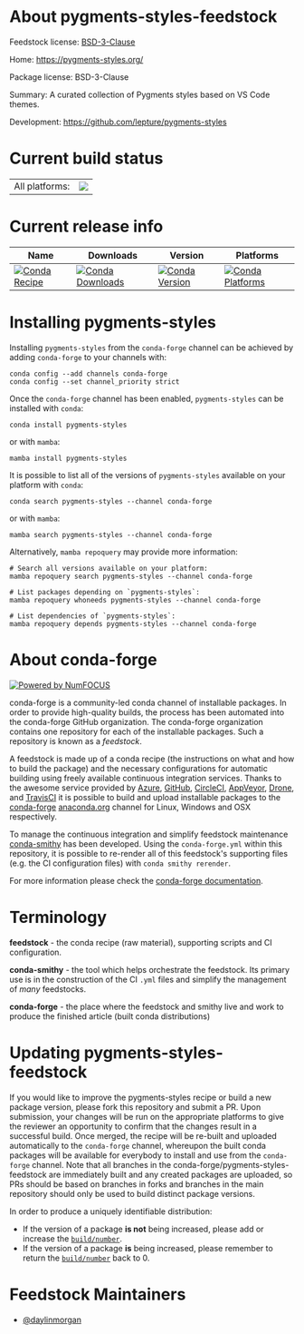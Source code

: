 About pygments-styles-feedstock
===============================

Feedstock license: [BSD-3-Clause](https://github.com/conda-forge/pygments-styles-feedstock/blob/main/LICENSE.txt)

Home: https://pygments-styles.org/

Package license: BSD-3-Clause

Summary: A curated collection of Pygments styles based on VS Code themes.

Development: https://github.com/lepture/pygments-styles

Current build status
====================


<table><tr><td>All platforms:</td>
    <td>
      <a href="https://dev.azure.com/conda-forge/feedstock-builds/_build/latest?definitionId=26594&branchName=main">
        <img src="https://dev.azure.com/conda-forge/feedstock-builds/_apis/build/status/pygments-styles-feedstock?branchName=main">
      </a>
    </td>
  </tr>
</table>

Current release info
====================

| Name | Downloads | Version | Platforms |
| --- | --- | --- | --- |
| [![Conda Recipe](https://img.shields.io/badge/recipe-pygments--styles-green.svg)](https://anaconda.org/conda-forge/pygments-styles) | [![Conda Downloads](https://img.shields.io/conda/dn/conda-forge/pygments-styles.svg)](https://anaconda.org/conda-forge/pygments-styles) | [![Conda Version](https://img.shields.io/conda/vn/conda-forge/pygments-styles.svg)](https://anaconda.org/conda-forge/pygments-styles) | [![Conda Platforms](https://img.shields.io/conda/pn/conda-forge/pygments-styles.svg)](https://anaconda.org/conda-forge/pygments-styles) |

Installing pygments-styles
==========================

Installing `pygments-styles` from the `conda-forge` channel can be achieved by adding `conda-forge` to your channels with:

```
conda config --add channels conda-forge
conda config --set channel_priority strict
```

Once the `conda-forge` channel has been enabled, `pygments-styles` can be installed with `conda`:

```
conda install pygments-styles
```

or with `mamba`:

```
mamba install pygments-styles
```

It is possible to list all of the versions of `pygments-styles` available on your platform with `conda`:

```
conda search pygments-styles --channel conda-forge
```

or with `mamba`:

```
mamba search pygments-styles --channel conda-forge
```

Alternatively, `mamba repoquery` may provide more information:

```
# Search all versions available on your platform:
mamba repoquery search pygments-styles --channel conda-forge

# List packages depending on `pygments-styles`:
mamba repoquery whoneeds pygments-styles --channel conda-forge

# List dependencies of `pygments-styles`:
mamba repoquery depends pygments-styles --channel conda-forge
```


About conda-forge
=================

[![Powered by
NumFOCUS](https://img.shields.io/badge/powered%20by-NumFOCUS-orange.svg?style=flat&colorA=E1523D&colorB=007D8A)](https://numfocus.org)

conda-forge is a community-led conda channel of installable packages.
In order to provide high-quality builds, the process has been automated into the
conda-forge GitHub organization. The conda-forge organization contains one repository
for each of the installable packages. Such a repository is known as a *feedstock*.

A feedstock is made up of a conda recipe (the instructions on what and how to build
the package) and the necessary configurations for automatic building using freely
available continuous integration services. Thanks to the awesome service provided by
[Azure](https://azure.microsoft.com/en-us/services/devops/), [GitHub](https://github.com/),
[CircleCI](https://circleci.com/), [AppVeyor](https://www.appveyor.com/),
[Drone](https://cloud.drone.io/welcome), and [TravisCI](https://travis-ci.com/)
it is possible to build and upload installable packages to the
[conda-forge](https://anaconda.org/conda-forge) [anaconda.org](https://anaconda.org/)
channel for Linux, Windows and OSX respectively.

To manage the continuous integration and simplify feedstock maintenance
[conda-smithy](https://github.com/conda-forge/conda-smithy) has been developed.
Using the ``conda-forge.yml`` within this repository, it is possible to re-render all of
this feedstock's supporting files (e.g. the CI configuration files) with ``conda smithy rerender``.

For more information please check the [conda-forge documentation](https://conda-forge.org/docs/).

Terminology
===========

**feedstock** - the conda recipe (raw material), supporting scripts and CI configuration.

**conda-smithy** - the tool which helps orchestrate the feedstock.
                   Its primary use is in the construction of the CI ``.yml`` files
                   and simplify the management of *many* feedstocks.

**conda-forge** - the place where the feedstock and smithy live and work to
                  produce the finished article (built conda distributions)


Updating pygments-styles-feedstock
==================================

If you would like to improve the pygments-styles recipe or build a new
package version, please fork this repository and submit a PR. Upon submission,
your changes will be run on the appropriate platforms to give the reviewer an
opportunity to confirm that the changes result in a successful build. Once
merged, the recipe will be re-built and uploaded automatically to the
`conda-forge` channel, whereupon the built conda packages will be available for
everybody to install and use from the `conda-forge` channel.
Note that all branches in the conda-forge/pygments-styles-feedstock are
immediately built and any created packages are uploaded, so PRs should be based
on branches in forks and branches in the main repository should only be used to
build distinct package versions.

In order to produce a uniquely identifiable distribution:
 * If the version of a package **is not** being increased, please add or increase
   the [``build/number``](https://docs.conda.io/projects/conda-build/en/latest/resources/define-metadata.html#build-number-and-string).
 * If the version of a package **is** being increased, please remember to return
   the [``build/number``](https://docs.conda.io/projects/conda-build/en/latest/resources/define-metadata.html#build-number-and-string)
   back to 0.

Feedstock Maintainers
=====================

* [@daylinmorgan](https://github.com/daylinmorgan/)

